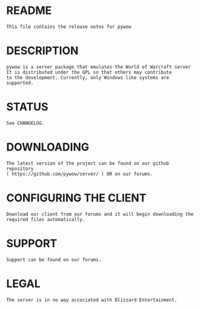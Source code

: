 README
==

	This file contains the release notes for pywow


DESCRIPTION
==

	pywow is a server package that emulates the World of Warcraft server
	It is distributed under the GPL so that others may contribute
	to the development. Currently, only Windows like systems are supported.


STATUS
==

  	See CHANGELOG.


DOWNLOADING
==

  	The latest version of the project can be found on our github repository
   	( https://github.com/pywow/server/ ) OR on our forums.


CONFIGURING THE CLIENT
==

  	Download our client from our forums and it will begin downloading the
  	required files automatically. 


SUPPORT
==

  	Support can be found on our forums.
  	
LEGAL
==
	The server is in no way accociated with Blizzard Entertainment.
